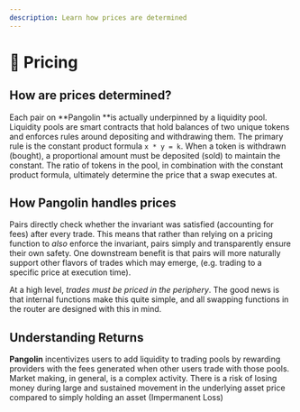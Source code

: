 ```yaml
---
description: Learn how prices are determined
---
```


# 🔢 Pricing

## How are prices determined?

Each pair on **Pangolin **is actually underpinned by a liquidity pool. Liquidity pools are smart contracts that hold balances of two unique tokens and enforces rules around depositing and withdrawing them. The primary rule is the constant product formula `x * y = k`. When a token is withdrawn (bought), a proportional amount must be deposited (sold) to maintain the constant. The ratio of tokens in the pool, in combination with the constant product formula, ultimately determine the price that a swap executes at.

## How Pangolin handles prices

Pairs directly check whether the invariant was satisfied (accounting for fees) after every trade. This means that rather than relying on a pricing function to _also_ enforce the invariant, pairs simply and transparently ensure their own safety. One downstream benefit is that pairs will more naturally support other flavors of trades which may emerge, (e.g. trading to a specific price at execution time).

At a high level, _trades must be priced in the periphery_. The good news is that internal functions make this quite simple, and all swapping functions in the router are designed with this in mind.

## Understanding Returns

**Pangolin** incentivizes users to add liquidity to trading pools by rewarding providers with the fees generated when other users trade with those pools. Market making, in general, is a complex activity. There is a risk of losing money during large and sustained movement in the underlying asset price compared to simply holding an asset (Impermanent Loss)
